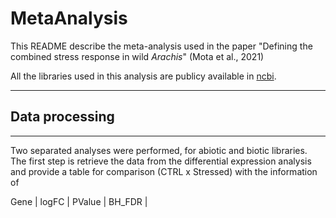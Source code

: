 # MetaAnalysis
This README describe the meta-analysis used in the paper "Defining the combined stress response in wild *Arachis*" (Mota et al., 2021)

All the libraries used in this analysis are publicy available in [ncbi](https://www.ncbi.nlm.nih.gov/bioproject/?term=PRJNA284674).

---
## Data processing 
---
Two separated analyses were performed, for abiotic and biotic libraries. 
The first step is retrieve the data from the differential expression analysis and provide a table for comparison (CTRL x Stressed) with the information of 

Gene | logFC | PValue | BH_FDR |

